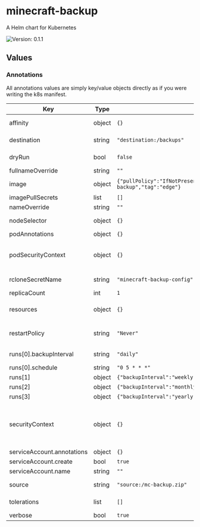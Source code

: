 # minecraft-backup

A Helm chart for Kubernetes

![Version: 0.1.1](https://img.shields.io/badge/Version-0.1.1-informational?style=flat-square)

## Values

### Annotations

All annotations values are simply key/value objects directly as if you
were writing the k8s manifest.

| Key | Type | Default | Description |
|-----|------|---------|-------------|
| affinity | object | `{}` | Refer to https://kubernetes.io/docs/concepts/scheduling-eviction/assign-pod-node/#affinity-and-anti-affinity |
| destination | string | `"destination:/backups"` | This is the argument passed to `destination`. See minecraft-backup repo for usage. |
| dryRun | bool | `false` | Set to true to pass the dry-run flag to the container and not actually copy/delete backups. |
| fullnameOverride | string | `""` | Overrides places that utilize `release_name-crafty-control-mc` |
| image | object | `{"pullPolicy":"IfNotPresent","repository":"ghcr.io/dkolb/minecraft-backup","tag":"edge"}` | Standard image chart value with `repository`, `pullPolicy`, and `tag` keys. |
| imagePullSecrets | list | `[]` | Array of secret names to use for conatiner registry auth. |
| nameOverride | string | `""` | Overrides places the chart name `crafty-control-mc` is used. |
| nodeSelector | object | `{}` | Refer to https://kubernetes.io/docs/concepts/scheduling-eviction/assign-pod-node/ |
| podAnnotations | object | `{}` | An annotation object to apply to the pod. |
| podSecurityContext | object | `{}` | Maps directly into `Deployment.spec.template.spec.securityContext` Reference: https://kubernetes.io/docs/reference/generated/kubernetes-api/v1.18/#podsecuritycontext-v1-core |
| rcloneSecretName | string | `"minecraft-backup-config"` | This secret is mounted to /root/.config/rclone/ in the container. It should contain your rclone.conf file at minimum. |
| replicaCount | int | `1` |  |
| resources | object | `{}` | Object containing limits and requests for the crafty-controller container. ```yaml resources:   limits:     cpu: 100m     memory: 128Mi   requests:     cpu: 100m     memory: 128Mi ``` |
| restartPolicy | string | `"Never"` | The restart policy for the job container. Acceptable values are OnFailure or Never. Never is highly advised as a failed job should require intervention. |
| runs[0].backupInterval | string | `"daily"` | Passed in to the `backup-interval` argument (see minecraft-backup) |
| runs[0].schedule | string | `"0 5 * * *"` | maps directly onto [CronJob's `.spec.schedule`](https://kubernetes.io/docs/concepts/workloads/controllers/cron-jobs/) |
| runs[1] | object | `{"backupInterval":"weekly","schedule":"0 8 * * 0"}` | . |
| runs[2] | object | `{"backupInterval":"monthly","schedule":"0 8 1 * *"}` | . |
| runs[3] | object | `{"backupInterval":"yearly","schedule":"0 8 1 1 *"}` | . |
| securityContext | object | `{}` | Container specific security context applied to the crafty-controller context. maps onto `Deployment.spec.template.spec.containers[*].securityContext` Reference: https://kubernetes.io/docs/reference/generated/kubernetes-api/v1.18/#podsecuritycontext-v1-core |
| serviceAccount.annotations | object | `{}` |  |
| serviceAccount.create | bool | `true` |  |
| serviceAccount.name | string | `""` |  |
| source | string | `"source:/mc-backup.zip"` | This is the argument passed to `source`. See minecraft-backup repo for usage. |
| tolerations | list | `[]` | Refer to https://kubernetes.io/docs/concepts/scheduling-eviction/taint-and-toleration/ |
| verbose | bool | `true` | Set to true to pass the verbose flag to the container. |
